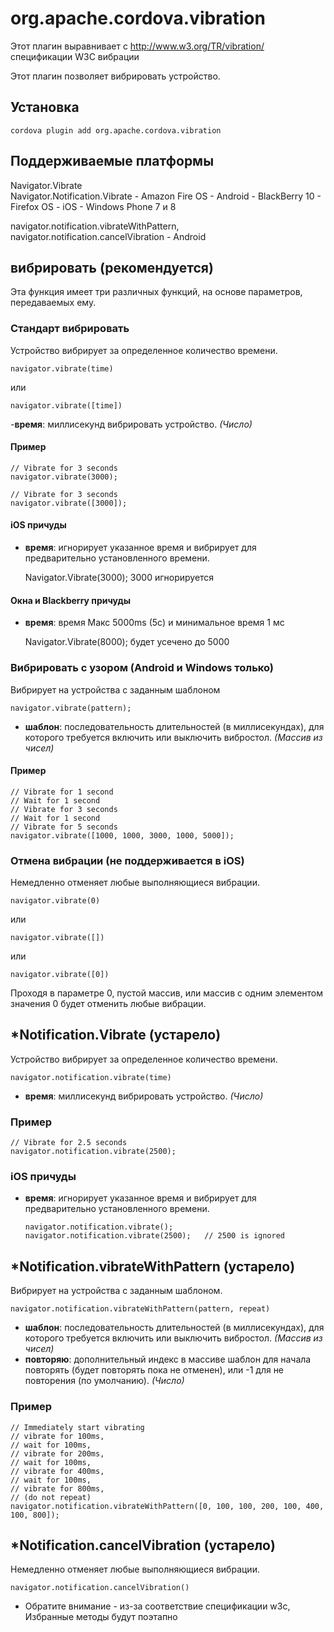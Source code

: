 <!---
    Licensed to the Apache Software Foundation (ASF) under one
    or more contributor license agreements.  See the NOTICE file
    distributed with this work for additional information
    regarding copyright ownership.  The ASF licenses this file
    to you under the Apache License, Version 2.0 (the
    "License"); you may not use this file except in compliance
    with the License.  You may obtain a copy of the License at

      http://www.apache.org/licenses/LICENSE-2.0

    Unless required by applicable law or agreed to in writing,
    software distributed under the License is distributed on an
    "AS IS" BASIS, WITHOUT WARRANTIES OR CONDITIONS OF ANY
    KIND, either express or implied.  See the License for the
    specific language governing permissions and limitations
    under the License.
-->

# org.apache.cordova.vibration

Этот плагин выравнивает с http://www.w3.org/TR/vibration/ спецификации W3C вибрации

Этот плагин позволяет вибрировать устройство.

## Установка

    cordova plugin add org.apache.cordova.vibration
    

## Поддерживаемые платформы

Navigator.Vibrate  
Navigator.Notification.Vibrate - Amazon Fire OS - Android - BlackBerry 10 - Firefox OS - iOS - Windows Phone 7 и 8

navigator.notification.vibrateWithPattern,  
navigator.notification.cancelVibration - Android

## вибрировать (рекомендуется)

Эта функция имеет три различных функций, на основе параметров, передаваемых ему.

### Стандарт вибрировать

Устройство вибрирует за определенное количество времени.

    navigator.vibrate(time)
    

или

    navigator.vibrate([time])
    

-**время**: миллисекунд вибрировать устройство. *(Число)*

#### Пример

    // Vibrate for 3 seconds
    navigator.vibrate(3000);
    
    // Vibrate for 3 seconds
    navigator.vibrate([3000]);
    

#### iOS причуды

*   **время**: игнорирует указанное время и вибрирует для предварительно установленного времени.
    
    Navigator.Vibrate(3000); 3000 игнорируется

#### Окна и Blackberry причуды

*   **время**: время Макс 5000ms (5с) и минимальное время 1 мс
    
    Navigator.Vibrate(8000); будет усечено до 5000

### Вибрировать с узором (Android и Windows только)

Вибрирует на устройства с заданным шаблоном

    navigator.vibrate(pattern);   
    

*   **шаблон**: последовательность длительностей (в миллисекундах), для которого требуется включить или выключить вибростол. *(Массив из чисел)*

#### Пример

    // Vibrate for 1 second
    // Wait for 1 second
    // Vibrate for 3 seconds
    // Wait for 1 second
    // Vibrate for 5 seconds
    navigator.vibrate([1000, 1000, 3000, 1000, 5000]);
    

### Отмена вибрации (не поддерживается в iOS)

Немедленно отменяет любые выполняющиеся вибрации.

    navigator.vibrate(0)
    

или

    navigator.vibrate([])
    

или

    navigator.vibrate([0])
    

Проходя в параметре 0, пустой массив, или массив с одним элементом значения 0 будет отменить любые вибрации.

## *Notification.Vibrate (устарело)

Устройство вибрирует за определенное количество времени.

    navigator.notification.vibrate(time)
    

*   **время**: миллисекунд вибрировать устройство. *(Число)*

### Пример

    // Vibrate for 2.5 seconds
    navigator.notification.vibrate(2500);
    

### iOS причуды

*   **время**: игнорирует указанное время и вибрирует для предварительно установленного времени.
    
        navigator.notification.vibrate();
        navigator.notification.vibrate(2500);   // 2500 is ignored
        

## *Notification.vibrateWithPattern (устарело)

Вибрирует на устройства с заданным шаблоном.

    navigator.notification.vibrateWithPattern(pattern, repeat)
    

*   **шаблон**: последовательность длительностей (в миллисекундах), для которого требуется включить или выключить вибростол. *(Массив из чисел)*
*   **повторяю**: дополнительный индекс в массиве шаблон для начала повторять (будет повторять пока не отменен), или -1 для не повторения (по умолчанию). *(Число)*

### Пример

    // Immediately start vibrating
    // vibrate for 100ms,
    // wait for 100ms,
    // vibrate for 200ms,
    // wait for 100ms,
    // vibrate for 400ms,
    // wait for 100ms,
    // vibrate for 800ms,
    // (do not repeat)
    navigator.notification.vibrateWithPattern([0, 100, 100, 200, 100, 400, 100, 800]);
    

## *Notification.cancelVibration (устарело)

Немедленно отменяет любые выполняющиеся вибрации.

    navigator.notification.cancelVibration()
    

* Обратите внимание - из-за соответствие спецификации w3c, Избранные методы будут поэтапно